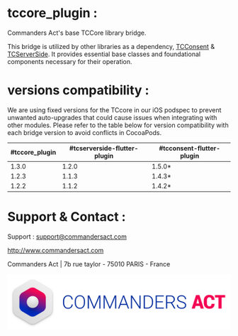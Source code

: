 # tccore_plugin :

Commanders Act's base TCCore library bridge.

This bridge is utilized by other libraries as a dependency, [TCConsent](https://github.com/CommandersAct/tcconsent-flutter-plugin) & [TCServerSide](https://github.com/CommandersAct/tcserverside-flutter-plugin). It provides essential base classes and foundational components necessary for their operation.

# versions compatibility : 

We are using fixed versions for the TCcore in our iOS podspec to prevent unwanted auto-upgrades that could cause issues when integrating with other modules. Please refer to the table below for version compatibility with each bridge version to avoid conflicts in CocoaPods.

#tccore_plugin | #tcserverside-flutter-plugin | #tcconsent-flutter-plugin |
--- | --- | --- |
| 1.3.0 | 1.2.0 | 1.5.0* |
| 1.2.3 | 1.1.3 | 1.4.3* |
| 1.2.2 | 1.1.2 | 1.4.2* |

# Support & Contact : 

Support : support@commandersact.com

http://www.commandersact.com

Commanders Act | 7b rue taylor - 75010 PARIS - France

![Commanders Act logo](res/ca_logo.png)
